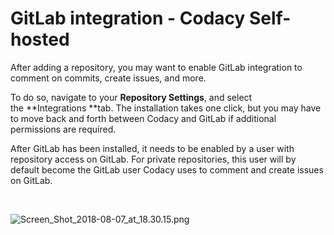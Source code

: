 # GitLab integration - Codacy Self-hosted

After adding a repository, you may want to enable GitLab integration to
comment on commits, create issues, and more.

To do so, navigate to your **Repository Settings**, and select
the **Integrations **tab. The installation takes one click, but you may
have to move back and forth between Codacy and GitLab if additional
permissions are required.

After GitLab has been installed, it needs to be enabled by a user with
repository access on GitLab. For private repositories, this user will by
default become the GitLab user Codacy uses to comment and create issues
on GitLab.

 

![Screen\_Shot\_2018-08-07\_at\_18.30.15.png](https://support.codacy.com/hc/article_attachments/360010128234/Screen_Shot_2018-08-07_at_18.30.15.png)
